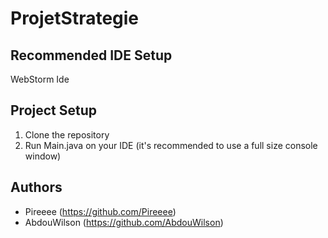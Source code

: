 # ProjetStrategie

## Recommended IDE Setup
WebStorm Ide

## Project Setup
1. Clone the repository
2. Run Main.java on your IDE (it's recommended to use a full size console window)

## Authors
- Pireeee (https://github.com/Pireeee)
- AbdouWilson (https://github.com/AbdouWilson)
